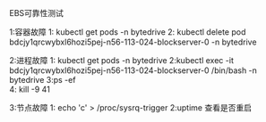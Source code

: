 EBS可靠性测试

1:容器故障
    1: kubectl get pods -n bytedrive
    2: kubectl delete pod bdcjy1qrcwybxl6hozi5pej-n56-113-024-blockserver-0 -n bytedrive

2:进程故障
    1: kubectl get pods -n bytedrive
    2:kubectl exec -it bdcjy1qrcwybxl6hozi5pej-n56-113-024-blockserver-0  /bin/bash -n bytedrive
    3:ps -ef  
    4: kill -9 41

3:节点故障
    1: echo 'c' > /proc/sysrq-trigger
    2:uptime 查看是否重启